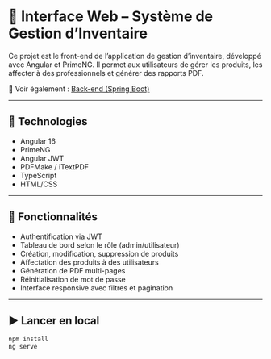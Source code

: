 # 🎨 Interface Web – Système de Gestion d’Inventaire

Ce projet est le front-end de l’application de gestion d’inventaire, développé avec Angular et PrimeNG. Il permet aux utilisateurs de gérer les produits, les affecter à des professionnels et générer des rapports PDF.

🔗 Voir également : [Back-end (Spring Boot)](https://github.com/miriafassarella/inventory)

---

## 🚀 Technologies

- Angular 16
- PrimeNG
- Angular JWT
- PDFMake / iTextPDF
- TypeScript
- HTML/CSS

---

## 🔧 Fonctionnalités

- Authentification via JWT
- Tableau de bord selon le rôle (admin/utilisateur)
- Création, modification, suppression de produits
- Affectation des produits à des utilisateurs
- Génération de PDF multi-pages
- Réinitialisation de mot de passe
- Interface responsive avec filtres et pagination

---

## ▶️ Lancer en local

```bash
npm install
ng serve
